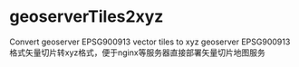 # geoserverTiles2xyz
Convert geoserver EPSG900913 vector tiles to xyz
geoserver EPSG900913格式矢量切片转xyz格式，便于nginx等服务器直接部署矢量切片地图服务
